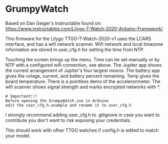 # GrumpyWatch
Based on Dan Geiger's Instructable found on: https://www.instructables.com/Lilygo-T-Watch-2020-Arduino-Framework/

This firmware for the Lilygo TTGO-T-Watch-2020-v1 uses the LCARS interface, and has a wifi network scanner.
Wifi network and local timezone information are stored in user_cfg.h for setting the time from NTP.

Touching the screen brings up the menu. Time can be set manually or by NTP with a configured wifi connection, see
above. The Jupiter app shows the current arrangement of Jupiter's four largest moons. The battery app gives the
volage, current, and battery percent remaining. Temp gives the board temperature. There is a pointless demo of the
acceleronmeter.  The wifi scanner shows signal strength and marks encrypted networks with *.

	# Important!!!
	Before opening the GrumpyWatch.ino in Arduino
	edit the user_cfg.h.example and rename it to user_cfg.h
	
I strongly recommend adding user_cfg.h to .gitignore in case you want to contribute you don't want to risk exposing
your credentials.
	
This should work with ofher TTGO watches if config.h is edited to match your model.


